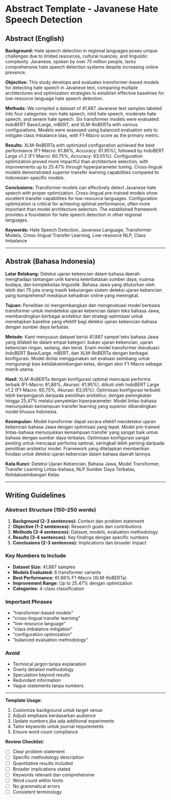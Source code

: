 # Abstract Template - Javanese Hate Speech Detection

## Abstract (English)

**Background:** Hate speech detection in regional languages poses unique challenges due to limited resources, cultural nuances, and linguistic complexity. Javanese, spoken by over 75 million people, lacks comprehensive hate speech detection systems despite increasing online presence.

**Objective:** This study develops and evaluates transformer-based models for detecting hate speech in Javanese text, comparing multiple architectures and optimization strategies to establish effective baselines for low-resource language hate speech detection.

**Methods:** We compiled a dataset of 41,887 Javanese text samples labeled into four categories: non-hate speech, mild hate speech, moderate hate speech, and severe hate speech. Six transformer models were evaluated: IndoBERT Base/Large, mBERT, and XLM-RoBERTa with various configurations. Models were assessed using balanced evaluation sets to mitigate class imbalance bias, with F1-Macro score as the primary metric.

**Results:** XLM-RoBERTa with optimized configuration achieved the best performance (F1-Macro: 61.86%, Accuracy: 61.95%), followed by IndoBERT Large v1.2 (F1-Macro: 60.75%, Accuracy: 63.05%). Configuration optimization proved more impactful than architecture selection, with improvements up to 25.47% through hyperparameter tuning. Cross-lingual models demonstrated superior transfer learning capabilities compared to Indonesian-specific models.

**Conclusions:** Transformer models can effectively detect Javanese hate speech with proper optimization. Cross-lingual pre-trained models show excellent transfer capabilities for low-resource languages. Configuration optimization is critical for achieving optimal performance, often more important than model architecture selection. The established framework provides a foundation for hate speech detection in other regional languages.

**Keywords:** Hate Speech Detection, Javanese Language, Transformer Models, Cross-lingual Transfer Learning, Low-resource NLP, Class Imbalance

---

## Abstrak (Bahasa Indonesia)

**Latar Belakang:** Deteksi ujaran kebencian dalam bahasa daerah menghadapi tantangan unik karena keterbatasan sumber daya, nuansa budaya, dan kompleksitas linguistik. Bahasa Jawa yang dituturkan oleh lebih dari 75 juta orang masih kekurangan sistem deteksi ujaran kebencian yang komprehensif meskipun kehadiran online yang meningkat.

**Tujuan:** Penelitian ini mengembangkan dan mengevaluasi model berbasis transformer untuk mendeteksi ujaran kebencian dalam teks bahasa Jawa, membandingkan berbagai arsitektur dan strategi optimisasi untuk menetapkan baseline yang efektif bagi deteksi ujaran kebencian bahasa dengan sumber daya terbatas.

**Metode:** Kami menyusun dataset berisi 41.887 sampel teks bahasa Jawa yang dilabeli ke dalam empat kategori: bukan ujaran kebencian, ujaran kebencian ringan, sedang, dan berat. Enam model transformer dievaluasi: IndoBERT Base/Large, mBERT, dan XLM-RoBERTa dengan berbagai konfigurasi. Model dinilai menggunakan set evaluasi seimbang untuk mengurangi bias ketidakseimbangan kelas, dengan skor F1-Macro sebagai metrik utama.

**Hasil:** XLM-RoBERTa dengan konfigurasi optimal mencapai performa terbaik (F1-Macro: 61,86%, Akurasi: 61,95%), diikuti oleh IndoBERT Large v1.2 (F1-Macro: 60,75%, Akurasi: 63,05%). Optimisasi konfigurasi terbukti lebih berpengaruh daripada pemilihan arsitektur, dengan peningkatan hingga 25,47% melalui penyetelan hiperparameter. Model lintas-bahasa menunjukkan kemampuan transfer learning yang superior dibandingkan model khusus Indonesia.

**Kesimpulan:** Model transformer dapat secara efektif mendeteksi ujaran kebencian bahasa Jawa dengan optimisasi yang tepat. Model pre-trained lintas-bahasa menunjukkan kemampuan transfer yang sangat baik untuk bahasa dengan sumber daya terbatas. Optimisasi konfigurasi sangat penting untuk mencapai performa optimal, seringkali lebih penting daripada pemilihan arsitektur model. Framework yang ditetapkan memberikan fondasi untuk deteksi ujaran kebencian dalam bahasa daerah lainnya.

**Kata Kunci:** Deteksi Ujaran Kebencian, Bahasa Jawa, Model Transformer, Transfer Learning Lintas-bahasa, NLP Sumber Daya Terbatas, Ketidakseimbangan Kelas

---

## Writing Guidelines

### Abstract Structure (150-250 words)
1. **Background (2-3 sentences):** Context dan problem statement
2. **Objective (1-2 sentences):** Research goals dan contributions
3. **Methods (3-4 sentences):** Dataset, models, evaluation methodology
4. **Results (3-4 sentences):** Key findings dengan specific numbers
5. **Conclusions (2-3 sentences):** Implications dan broader impact

### Key Numbers to Include
- **Dataset Size:** 41,887 samples
- **Models Evaluated:** 6 transformer variants
- **Best Performance:** 61.86% F1-Macro (XLM-RoBERTa)
- **Improvement Range:** Up to 25.47% dengan optimization
- **Categories:** 4-class classification

### Important Phrases
- "transformer-based models"
- "cross-lingual transfer learning"
- "low-resource language"
- "class imbalance mitigation"
- "configuration optimization"
- "balanced evaluation methodology"

### Avoid
- Technical jargon tanpa explanation
- Overly detailed methodology
- Speculation beyond results
- Redundant information
- Vague statements tanpa numbers

---

**Template Usage:**
1. Customize background untuk target venue
2. Adjust emphasis berdasarkan audience
3. Update numbers jika ada additional experiments
4. Tailor keywords untuk journal requirements
5. Ensure word count compliance

**Review Checklist:**
- [ ] Clear problem statement
- [ ] Specific methodology description
- [ ] Quantitative results included
- [ ] Broader implications stated
- [ ] Keywords relevant dan comprehensive
- [ ] Word count within limits
- [ ] No grammatical errors
- [ ] Consistent terminology